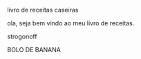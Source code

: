 
livro de receitas caseiras


ola, seja bem vindo ao meu livro de receitas.

  strogonoff
 
BOLO DE BANANA